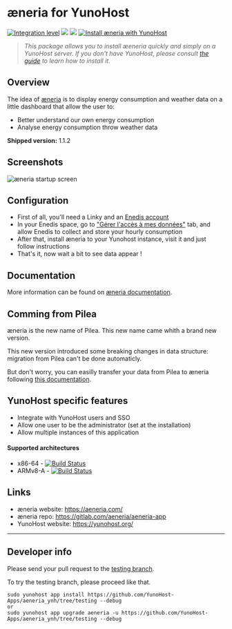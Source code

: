 # æneria for YunoHost

[![Integration level](https://dash.yunohost.org/integration/aeneria.svg)](https://dash.yunohost.org/appci/app/aeneria) ![](https://ci-apps.yunohost.org/ci/badges/aeneria.status.svg) ![](https://ci-apps.yunohost.org/ci/badges/aeneria.maintain.svg)
[![Install æneria with YunoHost](https://install-app.yunohost.org/install-with-yunohost.svg)](https://install-app.yunohost.org/?app=aeneria)

> *This package allows you to install æeneria quickly and simply on a YunoHost server.
If you don't have YunoHost, please consult [the guide](https://yunohost.org/#/install) to learn how to install it.*

## Overview
The idea of [æneria](https://aeneria.com) is to display energy consumption and weather data on a little dashboard that allow the user to:

 * Better understand our own energy consumption
 * Analyse energy consumption throw weather data

 **Shipped version:** 1.1.2

## Screenshots

![æneria startup screen](https://gitlab.com/aeneria/aeneria-app/-/raw/master/docs/img/dash_accueil.png)

## Configuration

* First of all, you'll need a Linky and an [Enedis account](https://mon-compte-client.enedis.fr/)
* In your Enedis space, go to ["Gérer l'accès à mes données"](https://mon-compte-particulier.enedis.fr/donnees/) tab, and allow Enedis to collect and store your hourly consumption
* After that, install æneria to your Yunohost instance, visit it and just follow instructions
* That's it, now wait a bit to see data appear !

## Documentation

More information can be found on [æneria documentation](https://docs.aeneria.com).

## Comming from Pilea

æneria is the new name of Pilea. This new name came whith a brand new version.

This new version introduced some breaking changes in data structure: migration from Pilea can't be done automaticly.

But don't worry, you can easilly transfer your data from Pilea to æneria following [this documentation](https://docs.aeneria.com/fr/latest/administrateur/pilea_migration.html).

## YunoHost specific features

* Integrate with YunoHost users and SSO
* Allow one user to be the administrator (set at the installation)
* Allow multiple instances of this application

#### Supported architectures

* x86-64 - [![Build Status](https://ci-apps.yunohost.org/ci/logs/aeneria%20%28Apps%29.svg)](https://ci-apps.yunohost.org/ci/apps/aeneria/)
* ARMv8-A - [![Build Status](https://ci-apps-arm.yunohost.org/ci/logs/aeneria%20%28Apps%29.svg)](https://ci-apps-arm.yunohost.org/ci/apps/aeneria/)

## Links

 * æneria website: https://aeneria.com/
 * æneria repo: https://gitlab.com/aeneria/aeneria-app
 * YunoHost website: https://yunohost.org/

---

Developer info
----------------

Please send your pull request to the [testing branch](https://github.com/YunoHost-Apps/aeneria_ynh/tree/testing).

To try the testing branch, please proceed like that.
```
sudo yunohost app install https://github.com/YunoHost-Apps/aeneria_ynh/tree/testing --debug
or
sudo yunohost app upgrade aeneria -u https://github.com/YunoHost-Apps/aeneria_ynh/tree/testing --debug
```
